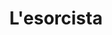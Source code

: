 ---
layout: post
title: L'esorcista
director: William Friedkin
year: 1973
cover: https://cdn.blogo.it/FhXn42WOzEdUWOLIpvCx9_ACHrA=/1280x720/smart/https://www.blogo.it/app/uploads/sites/3/2023/09/lesorcista-compie-50-anni-e-torna-al-cinema-nuova-data-di-uscita-e-trailer-del-capolavoro-horror.png
imdb250: true
---